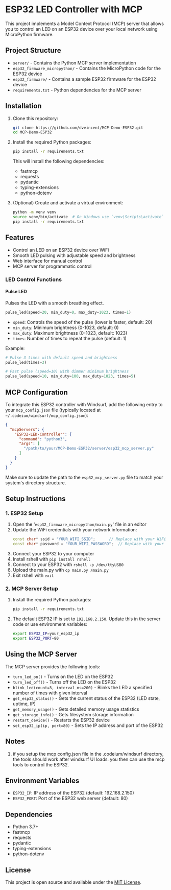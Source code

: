 # ESP32 LED Controller with MCP

This project implements a Model Context Protocol (MCP) server that allows you to control an LED on an ESP32 device over your local network using MicroPython firmware.

## Project Structure

- `server/` - Contains the Python MCP server implementation
- `esp32_firmware_micropython/` - Contains the MicroPython code for the ESP32 device
- `esp32_firmware/` - Contains a sample ESP32 firmware for the ESP32 device
- `requirements.txt` - Python dependencies for the MCP server

## Installation

1. Clone this repository:
   ```bash
   git clone https://github.com/dvvincent/MCP-Demo-ESP32.git
   cd MCP-Demo-ESP32
   ```

2. Install the required Python packages:
   ```bash
   pip install -r requirements.txt
   ```
   
   This will install the following dependencies:
   - fastmcp
   - requests
   - pydantic
   - typing-extensions
   - python-dotenv

3. (Optional) Create and activate a virtual environment:
   ```bash
   python -m venv venv
   source venv/bin/activate  # On Windows use `venv\Scripts\activate`
   pip install -r requirements.txt
   ```

## Features

- Control an LED on an ESP32 device over WiFi
- Smooth LED pulsing with adjustable speed and brightness
- Web interface for manual control
- MCP server for programmatic control

### LED Control Functions

#### Pulse LED
Pulses the LED with a smooth breathing effect.

```python
pulse_led(speed=20, min_duty=0, max_duty=1023, times=1)
```

- `speed`: Controls the speed of the pulse (lower is faster, default: 20)
- `min_duty`: Minimum brightness (0-1023, default: 0)
- `max_duty`: Maximum brightness (0-1023, default: 1023)
- `times`: Number of times to repeat the pulse (default: 1)

Example:
```python
# Pulse 3 times with default speed and brightness
pulse_led(times=3)

# Fast pulse (speed=10) with dimmer minimum brightness
pulse_led(speed=10, min_duty=100, max_duty=1023, times=5)
```

## MCP Configuration

To integrate this ESP32 controller with Windsurf, add the following entry to your `mcp_config.json` file (typically located at `~/.codeium/windsurf/mcp_config.json`):

```json
{
  "mcpServers": {
    "ESP32-LED-Controller": {
      "command": "python3",
      "args": [
        "/path/to/your/MCP-Demo-ESP32/server/esp32_mcp_server.py"
      ]
    }
  }
}
```

Make sure to update the path to the `esp32_mcp_server.py` file to match your system's directory structure.

## Setup Instructions

### 1. ESP32 Setup

1. Open the '`esp32_firmware_micropython/main.py`' file in an editor
2. Update the WiFi credentials with your network information:
   ```cpp
   const char* ssid = "YOUR_WIFI_SSID";      // Replace with your WiFi SSID
   const char* password = "YOUR_WIFI_PASSWORD";  // Replace with your WiFi password
   ```
3. Connect your ESP32 to your computer
4. Install rshell with `pip install rshell`
5. Connect to your ESP32 with `rshell -p /dev/ttyUSB0`
6. Upload the main.py with `cp main.py /main.py`
7. Exit rshell with `exit`


### 2. MCP Server Setup

1. Install the required Python packages:
   ```bash
   pip install -r requirements.txt
   ```
2. The default ESP32 IP is set to `192.168.2.150`. Update this in the server code or use environment variables:
   ```bash
   export ESP32_IP=your_esp32_ip
   export ESP32_PORT=80
   ```

## Using the MCP Server

The MCP server provides the following tools:

- `turn_led_on()` - Turns on the LED on the ESP32
- `turn_led_off()` - Turns off the LED on the ESP32
- `blink_led(count=3, interval_ms=200)` - Blinks the LED a specified number of times with given interval
- `get_esp32_status()` - Gets the current status of the ESP32 (LED state, uptime, IP)
- `get_memory_usage()` - Gets detailed memory usage statistics
- `get_storage_info()` - Gets filesystem storage information
- `restart_device()` - Restarts the ESP32 device
- `set_esp32_ip(ip, port=80)` - Sets the IP address and port of the ESP32


## Notes

1. if you setup the mcp config.json file in the .codeium/windsurf directory, the tools should work after windsurf UI loads. you then can use the mcp tools to control the ESP32.


## Environment Variables

- `ESP32_IP`: IP address of the ESP32 (default: 192.168.2.150)
- `ESP32_PORT`: Port of the ESP32 web server (default: 80)

## Dependencies

- Python 3.7+
- fastmcp
- requests
- pydantic
- typing-extensions
- python-dotenv

## License

This project is open source and available under the [MIT License](LICENSE).